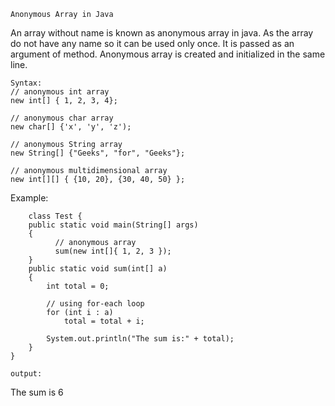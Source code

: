     Anonymous Array in Java

An array without name is known as anonymous array in java. As the array do not have any name so it can be used only once. It is passed as an argument of method. Anonymous array is created and initialized in the same line.


    Syntax:
    // anonymous int array 
    new int[] { 1, 2, 3, 4};  

    // anonymous char array 
    new char[] {'x', 'y', 'z'); 

    // anonymous String array
    new String[] {"Geeks", "for", "Geeks"}; 

    // anonymous multidimensional array
    new int[][] { {10, 20}, {30, 40, 50} };

   
  Example:
  
        class Test { 
        public static void main(String[] args) 
        { 
              // anonymous array 
              sum(new int[]{ 1, 2, 3 }); 
        } 
        public static void sum(int[] a) 
        { 
            int total = 0; 

            // using for-each loop 
            for (int i : a)  
                total = total + i; 

            System.out.println("The sum is:" + total); 
        } 
    } 
    
    output:
    
   The sum is 6
